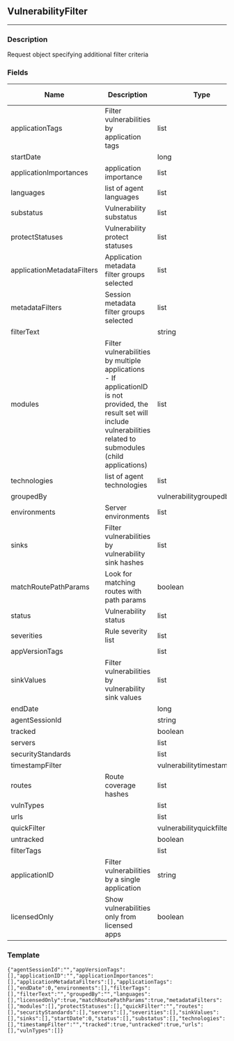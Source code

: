 ## VulnerabilityFilter
---
### Description
Request object specifying additional filter criteria
### Fields
| Name | Description | Type | Allowed Values | Required |
| ---- | ----------- | ---- | -------------- | -------- |
| applicationTags | Filter vulnerabilities by application tags | list |  | true |
| startDate |  | long |  | false |
| applicationImportances | application importance | list |  | false |
| languages | list of agent languages | list |  | true |
| substatus | Vulnerability substatus | list |  | true |
| protectStatuses | Vulnerability protect statuses | list |  | true |
| applicationMetadataFilters | Application metadata filter groups selected | list |  | true |
| metadataFilters | Session metadata filter groups selected | list |  | true |
| filterText |  | string |  | false |
| modules | Filter vulnerabilities by multiple applications - If applicationID is not provided, the result set will include vulnerabilities related to submodules (child applications) | list |  | true |
| technologies | list of agent technologies | list |  | true |
| groupedBy |  | vulnerabilitygroupedby |  | false |
| environments | Server environments | list |  | true |
| sinks | Filter vulnerabilities by vulnerability sink hashes | list |  | true |
| matchRoutePathParams | Look for matching routes with path params | boolean |  | false |
| status | Vulnerability status | list |  | true |
| severities | Rule severity list | list |  | true |
| appVersionTags |  | list |  | true |
| sinkValues | Filter vulnerabilities by vulnerability sink values | list |  | true |
| endDate |  | long |  | false |
| agentSessionId |  | string |  | false |
| tracked |  | boolean |  | false |
| servers |  | list |  | true |
| securityStandards |  | list |  | true |
| timestampFilter |  | vulnerabilitytimestampfield |  | false |
| routes | Route coverage hashes | list |  | true |
| vulnTypes |  | list |  | true |
| urls |  | list |  | true |
| quickFilter |  | vulnerabilityquickfiltertype |  | false |
| untracked |  | boolean |  | false |
| filterTags |  | list |  | true |
| applicationID | Filter vulnerabilities by a single application | string |  | false |
| licensedOnly | Show vulnerabilities only from licensed apps | boolean |  | false |
### Template
```
{"agentSessionId":"","appVersionTags":[],"applicationID":"","applicationImportances":[],"applicationMetadataFilters":[],"applicationTags":[],"endDate":0,"environments":[],"filterTags":[],"filterText":"","groupedBy":"","languages":[],"licensedOnly":true,"matchRoutePathParams":true,"metadataFilters":[],"modules":[],"protectStatuses":[],"quickFilter":"","routes":[],"securityStandards":[],"servers":[],"severities":[],"sinkValues":[],"sinks":[],"startDate":0,"status":[],"substatus":[],"technologies":[],"timestampFilter":"","tracked":true,"untracked":true,"urls":[],"vulnTypes":[]}
```
